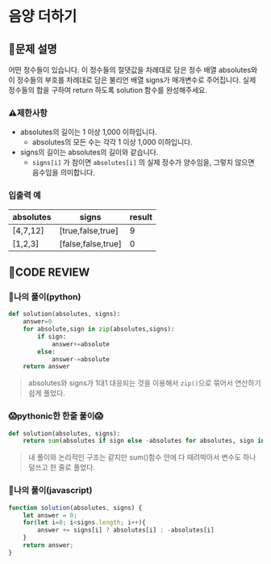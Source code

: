 # 음양 더하기

## **📝문제 설명**

어떤 정수들이 있습니다. 이 정수들의 절댓값을 차례대로 담은 정수 배열 absolutes와 이 정수들의 부호를 차례대로 담은 불리언 배열 signs가 매개변수로 주어집니다. 실제 정수들의 합을 구하여 return 하도록 solution 함수를 완성해주세요.

### **⚠제한사항**

- absolutes의 길이는 1 이상 1,000 이하입니다.
  - absolutes의 모든 수는 각각 1 이상 1,000 이하입니다.
- signs의 길이는 absolutes의 길이와 같습니다.
  - `signs[i]` 가 참이면 `absolutes[i]` 의 실제 정수가 양수임을, 그렇지 않으면 음수임을 의미합니다.

### **입출력 예**

| absolutes | signs              | result |
| --------- | ------------------ | ------ |
| [4,7,12]  | [true,false,true]  | 9      |
| [1,2,3]   | [false,false,true] | 0      |

## **🧐CODE REVIEW**

### **🧾나의 풀이(python)**

```python
def solution(absolutes, signs):
    answer=0
    for absolute,sign in zip(absolutes,signs):
        if sign:
            answer+=absolute
        else:
            answer-=absolute
    return answer
```

> absolutes와 signs가 1대1 대응되는 것을 이용해서 `zip()`으로 묶어서 연산하기 쉽게 풀었다.

### **😱pythonic한 한줄 풀이😱**

```python
def solution(absolutes, signs):
    return sum(absolutes if sign else -absolutes for absolutes, sign in zip(absolutes, signs))  
```

> 내 풀이와 논리적인 구조는 같지만 sum()함수 안에 다 때려박아서 변수도 하나 덜쓰고 한 줄로 풀었다.

### **🧾나의 풀이(javascript)**

```js
function solution(absolutes, signs) {
    let answer = 0;
    for(let i=0; i<signs.length; i++){
        answer += signs[i] ? absolutes[i] : -absolutes[i]
    }
    return answer;
}
```